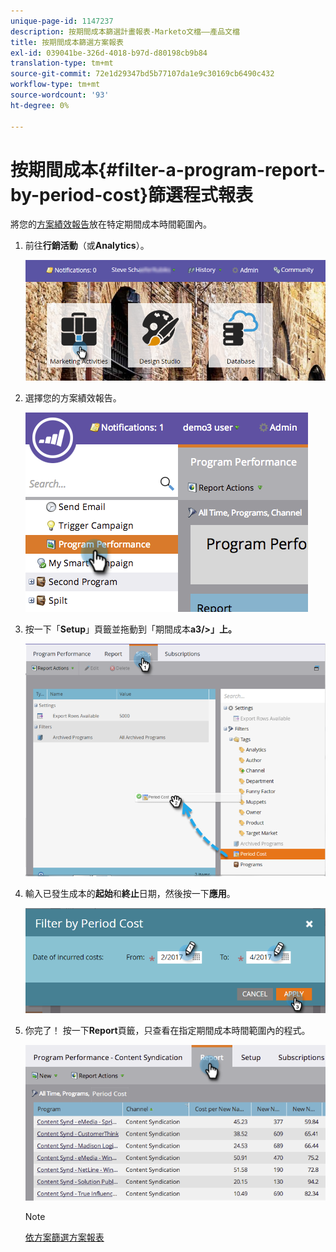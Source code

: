 ```yaml
---
unique-page-id: 1147237
description: 按期間成本篩選計畫報表-Marketo文檔——產品文檔
title: 按期間成本篩選方案報表
exl-id: 039041be-326d-4018-b97d-d80198cb9b84
translation-type: tm+mt
source-git-commit: 72e1d29347bd5b77107da1e9c30169cb6490c432
workflow-type: tm+mt
source-wordcount: '93'
ht-degree: 0%

---
```


# 按期間成本{#filter-a-program-report-by-period-cost}篩選程式報表

將您的[方案績效報告](/help/marketo/product-docs/core-marketo-concepts/programs/program-performance-report/create-a-program-performance-report.md)放在特定期間成本時間範圍內。

1. 前往&#x200B;**行銷活動**（或&#x200B;**Analytics**）。

   ![](assets/login-marketing-activities-1.png)

1. 選擇您的方案績效報告。

   ![](assets/image2014-9-23-16-3a22-3a52.png)

1. 按一下「**Setup**」頁籤並拖動到「期間成本&#x200B;**a3/>」上。**

   ![](assets/lm-86194-1.png)

1. 輸入已發生成本的&#x200B;**起始**&#x200B;和&#x200B;**終止**&#x200B;日期，然後按一下&#x200B;**應用**。

   ![](assets/lm-86194-2a-hands.png)

1. 你完了！ 按一下&#x200B;**Report**&#x200B;頁籤，只查看在指定期間成本時間範圍內的程式。

   ![](assets/lm-86194-report-tab.png)

   >[!NOTE]
   >
   >[依方案篩選方案報表](/help/marketo/product-docs/core-marketo-concepts/programs/program-performance-report/filter-a-program-report-by-program.md)

